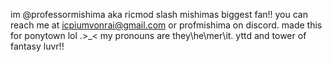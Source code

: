 im @professormishima aka ricmod
slash mishimas  biggest fan!!
you can reach me at icpiumvonrai@gmail.com or profmishima on discord.
made this for ponytown lol .>_<
my pronouns are they\he\mer\it.
yttd and tower of fantasy luvr!!
